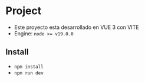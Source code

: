 # Project
* Este proyecto esta desarrollado en VUE 3 con VITE
* Engine: `node >= v19.0.0`

## Install
* `npm install`
* `npm run dev`
